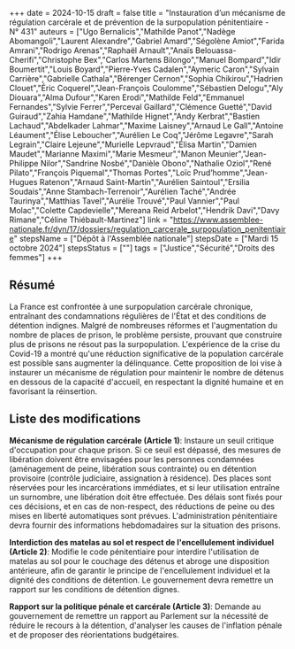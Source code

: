+++
date = 2024-10-15
draft = false
title = "Instauration d’un mécanisme de régulation carcérale et de prévention de la surpopulation pénitentiaire - N° 431"
auteurs = ["Ugo Bernalicis","Mathilde Panot","Nadège Abomangoli","Laurent Alexandre","Gabriel Amard","Ségolène Amiot","Farida Amrani","Rodrigo Arenas","Raphaël Arnault","Anaïs Belouassa-Cherifi","Christophe Bex","Carlos Martens Bilongo","Manuel Bompard","Idir Boumertit","Louis Boyard","Pierre-Yves Cadalen","Aymeric Caron","Sylvain Carrière","Gabrielle Cathala","Bérenger Cernon","Sophia Chikirou","Hadrien Clouet","Éric Coquerel","Jean-François Coulomme","Sébastien Delogu","Aly Diouara","Alma Dufour","Karen Erodi","Mathilde Feld","Emmanuel Fernandes","Sylvie Ferrer","Perceval Gaillard","Clémence Guetté","David Guiraud","Zahia Hamdane","Mathilde Hignet","Andy Kerbrat","Bastien Lachaud","Abdelkader Lahmar","Maxime Laisney","Arnaud Le Gall","Antoine Léaument","Élise Leboucher","Aurélien Le Coq","Jérôme Legavre","Sarah Legrain","Claire Lejeune","Murielle Lepvraud","Élisa Martin","Damien Maudet","Marianne Maximi","Marie Mesmeur","Manon Meunier","Jean-Philippe Nilor","Sandrine Nosbé","Danièle Obono","Nathalie Oziol","René Pilato","François Piquemal","Thomas Portes","Loïc Prud’homme","Jean-Hugues Ratenon","Arnaud Saint-Martin","Aurélien Saintoul","Ersilia Soudais","Anne Stambach-Terrenoir","Aurélien Taché","Andrée Taurinya","Matthias Tavel","Aurélie Trouvé","Paul Vannier","Paul Molac","Colette Capdevielle","Mereana Reid Arbelot","Hendrik Davi","Davy Rimane","Céline Thiébault-Martinez"]
link = "https://www.assemblee-nationale.fr/dyn/17/dossiers/regulation_carcerale_surpopulation_penitentiaire"
stepsName = ["Dépôt à l'Assemblée nationale"]
stepsDate = ["Mardi 15 octobre 2024"]
stepsStatus = [""]
tags = ["Justice","Sécurité","Droits des femmes"]
+++

## Résumé

La France est confrontée à une surpopulation carcérale chronique, entraînant des condamnations régulières de l'État et des conditions de détention indignes. Malgré de nombreuses réformes et l'augmentation du nombre de places de prison, le problème persiste, prouvant que construire plus de prisons ne résout pas la surpopulation. L'expérience de la crise du Covid-19 a montré qu'une réduction significative de la population carcérale est possible sans augmenter la délinquance. Cette proposition de loi vise à instaurer un mécanisme de régulation pour maintenir le nombre de détenus en dessous de la capacité d'accueil, en respectant la dignité humaine et en favorisant la réinsertion.

## Liste des modifications

**Mécanisme de régulation carcérale (Article 1)**: Instaure un seuil critique d'occupation pour chaque prison. Si ce seuil est dépassé, des mesures de libération doivent être envisagées pour les personnes condamnées (aménagement de peine, libération sous contrainte) ou en détention provisoire (contrôle judiciaire, assignation à résidence). Des places sont réservées pour les incarcérations immédiates, et si leur utilisation entraîne un surnombre, une libération doit être effectuée. Des délais sont fixés pour ces décisions, et en cas de non-respect, des réductions de peine ou des mises en liberté automatiques sont prévues. L'administration pénitentiaire devra fournir des informations hebdomadaires sur la situation des prisons.

**Interdiction des matelas au sol et respect de l'encellulement individuel (Article 2)**: Modifie le code pénitentiaire pour interdire l'utilisation de matelas au sol pour le couchage des détenus et abroge une disposition antérieure, afin de garantir le principe de l'encellulement individuel et la dignité des conditions de détention. Le gouvernement devra remettre un rapport sur les conditions de détention dignes.

**Rapport sur la politique pénale et carcérale (Article 3)**: Demande au gouvernement de remettre un rapport au Parlement sur la nécessité de réduire le recours à la détention, d'analyser les causes de l'inflation pénale et de proposer des réorientations budgétaires.
